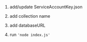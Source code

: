 1. add/update ServiceAccountKey.json

2. add collection name

3. add databaseURL

4. run  ```'node index.js'```